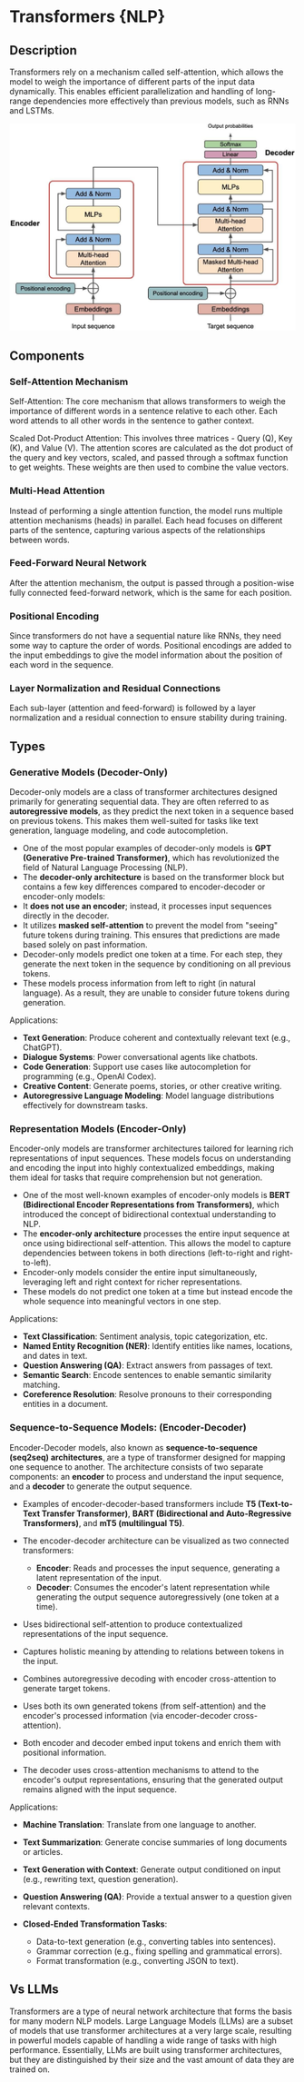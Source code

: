 # Transformers {NLP}

## Description

Transformers rely on a mechanism called self-attention, which allows the model to weigh the importance of different parts of the input data dynamically. This enables efficient parallelization and handling of long-range dependencies more effectively than previous models, such as RNNs and LSTMs.

![](transformers/image1.jpg)

## Components

### Self-Attention Mechanism

Self-Attention: The core mechanism that allows transformers to weigh the importance of different words in a sentence relative to each other. Each word attends to all other words in the sentence to gather context.

Scaled Dot-Product Attention: This involves three matrices - Query (Q), Key (K), and Value (V). The attention scores are calculated as the dot product of the query and key vectors, scaled, and passed through a softmax function to get weights. These weights are then used to combine the value vectors.

### Multi-Head Attention

Instead of performing a single attention function, the model runs multiple attention mechanisms (heads) in parallel. Each head focuses on different parts of the sentence, capturing various aspects of the relationships between words.

### Feed-Forward Neural Network

After the attention mechanism, the output is passed through a position-wise fully connected feed-forward network, which is the same for each position.

### Positional Encoding

Since transformers do not have a sequential nature like RNNs, they need some way to capture the order of words. Positional encodings are added to the input embeddings to give the model information about the position of each word in the sequence.

### Layer Normalization and Residual Connections

Each sub-layer (attention and feed-forward) is followed by a layer normalization and a residual connection to ensure stability during training.

## Types

### Generative Models (Decoder-Only)

Decoder-only models are a class of transformer architectures designed primarily for generating sequential data. They are often referred to as **autoregressive models**, as they predict the next token in a sequence based on previous tokens. This makes them well-suited for tasks like text generation, language modeling, and code autocompletion.

- One of the most popular examples of decoder-only models is **GPT (Generative Pre-trained Transformer)**, which has revolutionized the field of Natural Language Processing (NLP).
- The **decoder-only architecture** is based on the transformer block but contains a few key differences compared to encoder-decoder or encoder-only models:
- It **does not use an encoder**; instead, it processes input sequences directly in the decoder.
- It utilizes **masked self-attention** to prevent the model from "seeing" future tokens during training. This ensures that predictions are made based solely on past information.
- Decoder-only models predict one token at a time. For each step, they generate the next token in the sequence by conditioning on all previous tokens.
- These models process information from left to right (in natural language). As a result, they are unable to consider future tokens during generation.

Applications:

- **Text Generation**: Produce coherent and contextually relevant text (e.g., ChatGPT).
- **Dialogue Systems**: Power conversational agents like chatbots.
- **Code Generation**: Support use cases like autocompletion for programming (e.g., OpenAI Codex).
- **Creative Content**: Generate poems, stories, or other creative writing.
- **Autoregressive Language Modeling**: Model language distributions effectively for downstream tasks.

### Representation Models (Encoder-Only)

Encoder-only models are transformer architectures tailored for learning rich representations of input sequences. These models focus on understanding and encoding the input into highly contextualized embeddings, making them ideal for tasks that require comprehension but not generation.

- One of the most well-known examples of encoder-only models is **BERT (Bidirectional Encoder Representations from Transformers)**, which introduced the concept of bidirectional contextual understanding to NLP.
- The **encoder-only architecture** processes the entire input sequence at once using bidirectional self-attention. This allows the model to capture dependencies between tokens in both directions (left-to-right and right-to-left).
- Encoder-only models consider the entire input simultaneously, leveraging left and right context for richer representations.
- These models do not predict one token at a time but instead encode the whole sequence into meaningful vectors in one step.

Applications:

- **Text Classification**: Sentiment analysis, topic categorization, etc.
- **Named Entity Recognition (NER)**: Identify entities like names, locations, and dates in text.
- **Question Answering (QA)**: Extract answers from passages of text.
- **Semantic Search**: Encode sentences to enable semantic similarity matching.
- **Coreference Resolution**: Resolve pronouns to their corresponding entities in a document.

### Sequence-to-Sequence Models: (Encoder-Decoder)

Encoder-Decoder models, also known as **sequence-to-sequence (seq2seq) architectures**, are a type of transformer designed for mapping one sequence to another. The architecture consists of two separate components: an **encoder** to process and understand the input sequence, and a **decoder** to generate the output sequence.

- Examples of encoder-decoder-based transformers include **T5 (Text-to-Text Transfer Transformer)**, **BART (Bidirectional and Auto-Regressive Transformers)**, and **mT5 (multilingual T5)**.
- The encoder-decoder architecture can be visualized as two connected transformers:

   - **Encoder**: Reads and processes the input sequence, generating a latent representation of the input.
   - **Decoder**: Consumes the encoder's latent representation while generating the output sequence autoregressively (one token at a time).

- Uses bidirectional self-attention to produce contextualized representations of the input sequence.
- Captures holistic meaning by attending to relations between tokens in the input.
- Combines autoregressive decoding with encoder cross-attention to generate target tokens.
- Uses both its own generated tokens (from self-attention) and the encoder's processed information (via encoder-decoder cross-attention).
- Both encoder and decoder embed input tokens and enrich them with positional information.
- The decoder uses cross-attention mechanisms to attend to the encoder's output representations, ensuring that the generated output remains aligned with the input sequence.

Applications:

- **Machine Translation**: Translate from one language to another.
- **Text Summarization**: Generate concise summaries of long documents or articles.
- **Text Generation with Context**: Generate output conditioned on input (e.g., rewriting text, question generation).
- **Question Answering (QA)**: Provide a textual answer to a question given relevant contexts.
- **Closed-Ended Transformation Tasks**:

   - Data-to-text generation (e.g., converting tables into sentences).
   - Grammar correction (e.g., fixing spelling and grammatical errors).
   - Format transformation (e.g., converting JSON to text).

## Vs LLMs

Transformers are a type of neural network architecture that forms the basis for many modern NLP models. Large Language Models (LLMs) are a subset of models that use transformer architectures at a very large scale, resulting in powerful models capable of handling a wide range of tasks with high performance. Essentially, LLMs are built using transformer architectures, but they are distinguished by their size and the vast amount of data they are trained on.
